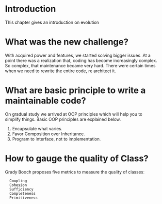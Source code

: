 # Introduction

This chapter gives an introduction on evolution

# What was the new challenge?

With acquired power and features, we started solving bigger issues. At a point there was a realization that, coding has become increasingly complex. So complex, that maintenance became very hard. There were certain times when we need to rewrite the entire code, re architect it.

# What are basic principle to write a maintainable code?

On gradual study we arrived at OOP principles which will help you to simplify things. Basic OOP principles are explained below.

1) Encapsulate what varies.
2) Favor Composition over Inheritance.
3) Program to Interface, not to implementation.

# How to gauge the quality of Class?
Grady Booch proposes five metrics to measure the quality of classes:

      Coupling
      Cohesion
      Sufficiency
      Completeness
      Primitiveness
